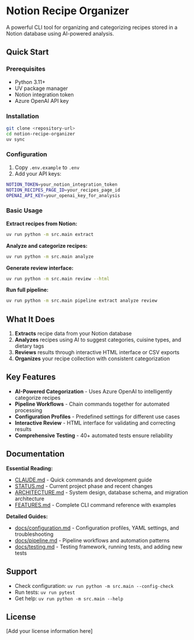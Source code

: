 # Notion Recipe Organizer

A powerful CLI tool for organizing and categorizing recipes stored in a Notion database using AI-powered analysis.

## Quick Start

### Prerequisites
- Python 3.11+
- UV package manager
- Notion integration token
- Azure OpenAI API key

### Installation
```bash
git clone <repository-url>
cd notion-recipe-organizer
uv sync
```

### Configuration
1. Copy `.env.example` to `.env`
2. Add your API keys:
```bash
NOTION_TOKEN=your_notion_integration_token
NOTION_RECIPES_PAGE_ID=your_recipes_page_id
OPENAI_API_KEY=your_openai_key_for_analysis
```

### Basic Usage

**Extract recipes from Notion:**
```bash
uv run python -m src.main extract
```

**Analyze and categorize recipes:**
```bash
uv run python -m src.main analyze
```

**Generate review interface:**
```bash
uv run python -m src.main review --html
```

**Run full pipeline:**
```bash
uv run python -m src.main pipeline extract analyze review
```

## What It Does

1. **Extracts** recipe data from your Notion database
2. **Analyzes** recipes using AI to suggest categories, cuisine types, and dietary tags
3. **Reviews** results through interactive HTML interface or CSV exports
4. **Organizes** your recipe collection with consistent categorization

## Key Features

- **AI-Powered Categorization** - Uses Azure OpenAI to intelligently categorize recipes
- **Pipeline Workflows** - Chain commands together for automated processing
- **Configuration Profiles** - Predefined settings for different use cases
- **Interactive Review** - HTML interface for validating and correcting results
- **Comprehensive Testing** - 40+ automated tests ensure reliability

## Documentation

**Essential Reading:**
- [CLAUDE.md](CLAUDE.md) - Quick commands and development guide
- [STATUS.md](STATUS.md) - Current project phase and recent changes  
- [ARCHITECTURE.md](ARCHITECTURE.md) - System design, database schema, and migration architecture
- [FEATURES.md](FEATURES.md) - Complete CLI command reference with examples

**Detailed Guides:**
- [docs/configuration.md](docs/configuration.md) - Configuration profiles, YAML settings, and troubleshooting
- [docs/pipeline.md](docs/pipeline.md) - Pipeline workflows and automation patterns
- [docs/testing.md](docs/testing.md) - Testing framework, running tests, and adding new tests

## Support

- Check configuration: `uv run python -m src.main --config-check`
- Run tests: `uv run pytest`
- Get help: `uv run python -m src.main --help`

## License

[Add your license information here]